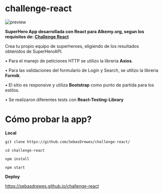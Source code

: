 # challenge-react
![preview](https://user-images.githubusercontent.com/81722772/131942689-7b6fddda-2602-4c37-89ca-6817d5d1f220.jpg)

**SuperHero App desarrollada con React para Alkemy.org, segun los requisitos de: [Challenge React](https://drive.google.com/file/d/1kNbni3fBBYiAErWYIQNmlggJTNHmLgPL/view)**

Crea tu propio equipo de superheroes, eligiendo de los resultados obtenidos de SuperHeroAPI.

• Para el manejo de peticiones HTTP se utilizo la libreria **Axios**.

• Para las validaciones del formulario de Login y Search, se utilizo la libreria **Formik**.

• El sitio es responsive y utiliza **Bootstrap** como punto de partida para los estilos.

• Se realizaron diferentes tests con **React-Testing-Library**

# Cómo probar la app?

**Local**

```
git clone https://github.com/SebasDrewes/challenge-react/

cd challenge-react

npm install

npm start
```

**Deploy**

https://sebasdrewes.github.io/challenge-react
